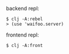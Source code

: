 backend repl:

```
$ clj -A:rebel
> (use 'waifoo.server)
```

frontend repl:

```
$ clj -A:front
```
